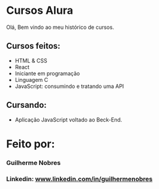 
# Cursos Alura
Olá, Bem vindo ao meu histórico de cursos.

## Cursos feitos:

* HTML & CSS
* React
* Iniciante em programação
* Linguagem C
* JavaScript: consumindo e tratando uma API
  
## Cursando:

* Aplicação JavaScript voltado ao Beck-End.
  
# Feito por:

### Guilherme Nobres

### Linkedin: www.linkedin.com/in/guilhermenobres


